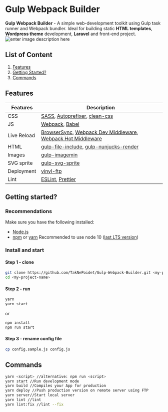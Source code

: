 # Gulp Webpack Builder
**Gulp Webpack Builder** - A simple web-development toolkit using Gulp task runner and Webpack bundler. Ideal for building static **HTML templates**,  **Wordpress theme** development, **Laravel**  and front-end project.
![enter image description here](https://gulp-webpack-builder.project.taknepoidet.ru/images/cover.jpg)

## List of Content

1.  [Features](#features)
2.  [Getting Started?](#getting-started)
3. [Commands](#commands)

## Features
| Features | Description |
|--|--|
| CSS | [SASS](http://sass-lang.com/), [Autoprefixer](https://github.com/postcss/autoprefixer), [clean-css](https://www.npmjs.com/package/gulp-clean-css) |
| JS | [Webpack](https://webpack.js.org/), [Babel](http://babeljs.io/) |
| Live Reload| [BrowserSync](http://www.browsersync.io/), [Webpack Dev Middleware](https://github.com/webpack/webpack-dev-middleware), [Webpack Hot Middleware](https://github.com/glenjamin/webpack-hot-middleware) |
| HTML | [gulp-file-include](https://www.npmjs.com/package/gulp-file-include), [gulp-nunjucks-render](https://www.npmjs.com/package/gulp-nunjucks-render) |
| Images | [gulp-imagemin](https://www.npmjs.com/package/gulp-imagemin) |
| SVG sprite | [gulp-svg-sprite](https://github.com/jkphl/gulp-svg-sprite) |
| Deployment | [vinyl-ftp](https://www.npmjs.com/package/vinyl-ftp) |
| Lint| [ESLint](https://eslint.org), [Prettier](https://prettier.io) |

## Getting started?
### Recommendations
Make sure you have the following installed:
-   [Node.js](https://nodejs.org/)
-   [npm](https://www.npmjs.com/)  or  [yarn](https://yarnpkg.com/en/)
Recommended to use node 10 ([last LTS version](https://github.com/nodejs/Release#release-schedule))
### Install and start
#### Step 1 - clone
``` bash
git clone https://github.com/TakNePoidet/Gulp-Webpack-Builder.git <my-project-name>
cd <my-project-name>
``` 
#### Step 2 - run
``` bash
yarn
yarn start
```
or 
``` bash
npm install
npm run start
```
#### Step 3 - rename config file
``` bash
cp config.sample.js config.js
```

## Commands
``` bash
yarn <script> //alternative: npm run <script>
yarn start //Run development mode
yarn build //Compiles your App for production
yarn deploy //Push production version on remote server using FTP
yarn server//Start local server
yarn lint //lint
yarn lint:fix //lint --fix
``` 
